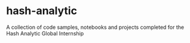 # hash-analytic
A collection of code samples, notebooks and projects completed for the Hash Analytic Global Internship

